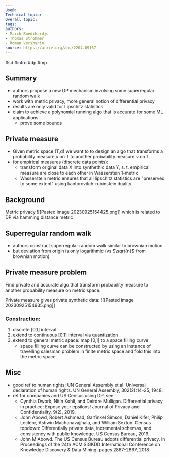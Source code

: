 ```yaml
---
Use@: 
Technical topic: 
Overall topic: 
tags: 
authors: 
- March Boedihardjo
- Thomas Strohmer
- Roman Vershynin
source: https://arxiv.org/abs/2204.09167
---
```



#sd #intro #dp #mp
## Summary

- authors propose a new DP mechanism involving some superregular random walk
- work with metric privacy, more general notion of differential privacy
- results are only valid for Lipschitz statistics
- claim to achieve a polynomial running algo that is accurate for some ML applications
	- prove some bounds

## Private measure
- Given metric space (T,d) we want to to design an algo that transforms a probability measure $\mu$ on T to another probability measure $\nu$ on T
- for empirical measures (discrete data points): 
	- transform original data X into synthethic data Y, s. t. empirical measure are close to each other in Wasserstein 1-metric
	- Wasserstein metric ensures that all lipschitz statistics are "preserved to some extent" using kantorovitch-rubinstein duality

## Background
Metric privacy
![[Pasted image 20230925154425.png]]
which is related to DP via hamming distance metric

## Superregular random walk
- authors construct superregular random walk similar to brownian motion
- but deviation from origin is only logarithmic (vs $\sqrt{n}$  from brownian motion)

## Private measure problem
Find private and accurate algo that transform probability measure to another probability measure on metric space.

Private measure gives private synthetic data:
![[Pasted image 20230925154935.png]]

### Construction:
1. discrete [0,1] interval
2. extend to continuous [0,1] interval via quantization
3. extend to general metric space: map [0,1] to a space filling curve
	- space filling curve can be constructed by using an instance of travelling salesman problem in finite metric space and fold this into the metric space
## Misc
- good ref to human rights: UN General Assembly et al. Universal declaration of human rights. UN General Assembly, 302(2):14–25, 1948.
- ref for companies and US Census using DP, see:
	- Cynthia Dwork, Nitin Kohli, and Deirdre Mulligan. Differential privacy in practice: Expose your epsilons! Journal of Privacy and Confidentiality, 9(2), 2019.
	- John Abowd, Robert Ashmead, Garfinkel Simson, Daniel Kifer, Philip Leclerc, Ashwin Machanavajjhala, and William Sexton. Census topdown: Differentially private data, incremental schemas, and consistency with public knowledge. US Census Bureau, 2019.
	- John M Abowd. The US Census Bureau adopts differential privacy. In Proceedings of the 24th ACM SIGKDD International Conference on Knowledge Discovery & Data Mining, pages 2867–2867, 2018